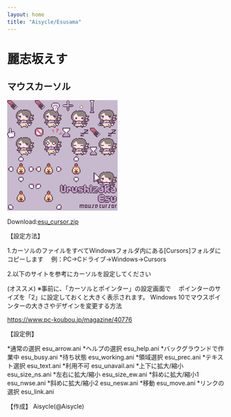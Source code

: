 ```yaml
---
layout: home
title: "Aisycle/Esusama"
---
```

# 麗志坂えす
## マウスカーソル

![esu_cursor](img/esu/esu_cursor.gif "esu_cursor")

Download:[esu_cursor.zip](files/esu_cursor.zip)

【設定方法】

1.カーソルのファイルをすべてＷindowsフォルダ内にある[Cursors]フォルダにコピーします
　例：PC→Cドライブ→Windows→Cursors

2.以下のサイトを参考にカーソルを設定してください

(オススメ)
※事前に、「カーソルとポインター」の設定画面で
　ポインターのサイズを「2」に設定しておくと大きく表示されます。
Windows 10でマウスポインターの大きさやデザインを変更する方法

https://www.pc-koubou.jp/magazine/40776


【設定例】

*通常の選択	esu_arrow.ani
*ヘルプの選択	esu_help.ani
*バックグラウンドで作業中	esu_busy.ani
*待ち状態	esu_working.ani
*領域選択	esu_prec.ani
*テキスト選択	esu_text.ani
*利用不可	esu_unavail.ani
*上下に拡大/縮小	esu_size_ns.ani
*左右に拡大/縮小	esu_size_ew.ani
*斜めに拡大/縮小1	esu_nwse.ani
*斜めに拡大/縮小2	esu_nesw.ani
*移動	esu_move.ani
*リンクの選択	esu_link.ani

【作成】
Aisycle(@Aisycle)
